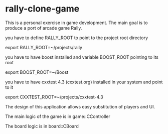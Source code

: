 # rally-clone-game
This is a personal exercise in game development. The main goal is to produce a port of arcade game Rally.

you have to define RALLY_ROOT to point to the project root directory

export RALLY_ROOT=~/projects/rally

you have to have boost installed and variable BOOST_ROOT pointing to its root

export BOOST_ROOT=~/Boost

you have to have cxxtest 4.3 (cxxtest.org) installed in your system and point to it

export CXXTEST_ROOT=~/projects/cxxtest-4.3

The design of this application allows easy substitution of players and UI.

The main logic of the game is in game::CController

The board logic is in board::CBoard



